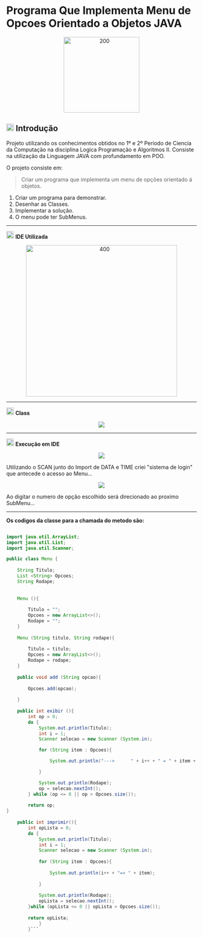 # Programa Que Implementa Menu de Opcoes Orientado a Objetos JAVA

<p align="center">
<img src="https://user-images.githubusercontent.com/107817929/191080935-b7d4bb1e-61d9-40c0-b6b6-be4600941738.png" alt="200" width="200"/>
</p>


<img src="https://user-images.githubusercontent.com/107817929/191084617-0b8fcc51-c1f9-45dd-8ef7-b2c1850342de.png" alt="20" width="20"/>  **Introdução**
-----------

Projeto utilizando os conhecimentos obtidos no 1º e 2º Periodo de Ciencia da Computação na disciplina Logica Programação e Algoritmos II.
Consiste na utilização da Linguagem JAVA com profundamento em POO.

O projeto consiste em:

>Criar um programa que implementa um menu de opções orientado á objetos.

1. Criar um programa para demonstrar.
2. Desenhar as Classes.
3. Implementar a solução.
4. O menu pode ter SubMenus.

-----------
<img src="https://user-images.githubusercontent.com/107817929/191095215-5b86919b-8204-42ea-95f6-3ea2d455f8fd.png" alt="20" width="20"/> **IDE Utilizada**

<p align="center">
<img src="https://user-images.githubusercontent.com/107817929/191095804-bf6e7a09-cd57-4245-a64d-10a176f6b84b.png" alt="400" width="400"/>
</p>


-----------

<img src="https://user-images.githubusercontent.com/107817929/191096249-a8b40a50-a19a-4ccd-b374-fb2c4041fd4a.png" alt="20" width="20"/> **Class**
<p align="center">
<img src="https://user-images.githubusercontent.com/107817929/191096628-9ab4b6e8-8214-4817-9fbb-2b3a39f7fa51.png"/>
</p>

-----------
<img src="https://user-images.githubusercontent.com/107817929/191097643-9c030816-7572-419b-a365-19928c771d91.png" alt="20" width="20"/> **Execução em IDE**
<p align="center">
<img src="https://user-images.githubusercontent.com/107817929/191098555-9aca55b0-5e55-4bfd-8268-1406eb5863b0.png"/>
</p>
Utilizando o SCAN junto do Import de DATA e TIME criei "sistema de login" que antecede o acesso ao Menu...


<p align="center">
<img src="https://user-images.githubusercontent.com/107817929/191099176-08c5a1c6-2f6e-4921-a780-a256bdf0f563.png"/>
</p>
Ao digitar o numero de opção escolhido será direcionado ao proximo SubMenu...


----------------
**Os codigos da classe para a chamada do metodo são:**


```JAVA

import java.util.ArrayList;
import java.util.List;
import java.util.Scanner;

public class Menu {
    
    String Titulo;
    List <String> Opcoes;
    String Rodape;
    
   
    Menu (){
    
        Titulo = "";
        Opcoes = new ArrayList<>();
        Rodape = "";
    }
    
    Menu (String titulo, String rodape){
 
        Titulo = titulo;
        Opcoes = new ArrayList<>();
        Rodape = rodape;        
    }    
    
    public void add (String opcao){
        
        Opcoes.add(opcao);
        
    }
    
    public int exibir (){
        int op = 0;
        do {
            System.out.println(Titulo);
            int i = 1;
            Scanner selecao = new Scanner (System.in);

            for (String item : Opcoes){

                System.out.println("--->      " + i++ + " = " + item + "<---");

            }  

            System.out.println(Rodape);
            op = selecao.nextInt();
        } while (op <= 0 || op > Opcoes.size());
        
        return op;
}
    
    public int imprimir(){
        int opLista = 0;
        do {
            System.out.println(Titulo);
            int i = 1;
            Scanner selecao = new Scanner (System.in);
            
            for (String item : Opcoes){
                
                System.out.println(i++ + "=> " + item);
                
            }
            
            System.out.println(Rodape);
            opLista = selecao.nextInt();
        }while (opLista <= 0 || opLista > Opcoes.size());
        
        return opLista;
            }
        }```        
